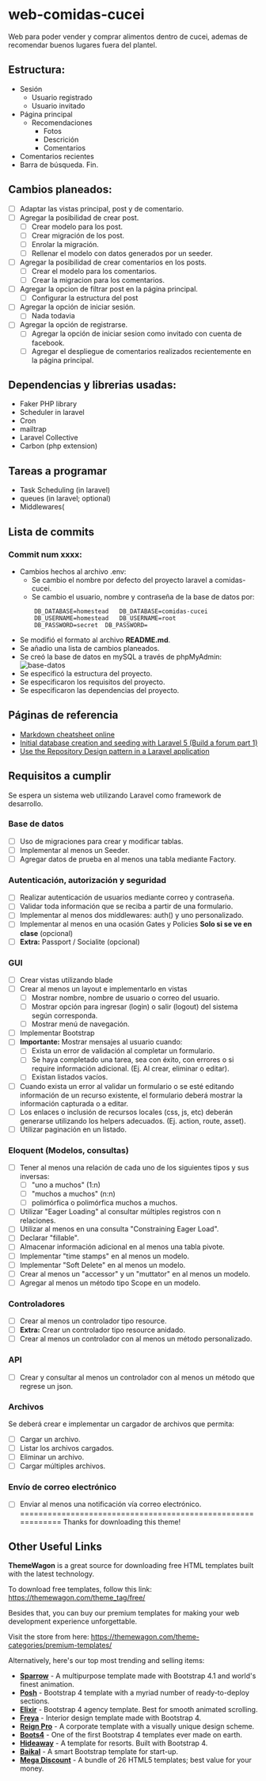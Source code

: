 # web-comidas-cucei
Web para poder vender y comprar alimentos dentro de cucei, ademas de recomendar buenos lugares fuera del plantel.

## Estructura:
- Sesión
  - Usuario registrado
  - Usuario invitado
- Página principal
  - Recomendaciones
    - Fotos
    - Descrición
    - Comentarios
- Comentarios recientes
- Barra de búsqueda.
Fin.

## Cambios planeados:
- [ ] Adaptar las vistas principal, post y de comentario.
- [ ] Agregar la posibilidad de crear post.
    - [ ] Crear modelo para los post.
    - [ ] Crear migración de los post.
    - [ ] Enrolar la migración.
    - [ ] Rellenar el modelo con datos generados por un seeder.
- [ ] Agregar la posibilidad de crear comentarios en los posts.
    - [ ] Crear el modelo para los comentarios.
    - [ ] Crear la migracion para los comentarios.
- [ ] Agregar la opcion de filtrar post en la página principal.
    - [ ] Configurar la estructura del post
- [ ] Agregar la opción de iniciar sesión.
    - [ ] Nada todavia
- [ ] Agregar la opción de registrarse.
    - [ ] Agregar la opción de iniciar sesion como invitado con cuenta de facebook.
    - [ ] Agregar el despliegue de comentarios realizados recientemente en la página principal.

## Dependencias y librerias usadas:

* Faker PHP library
* Scheduler in laravel
* Cron
* mailtrap
* Laravel Collective
* Carbon (php extension)

## Tareas a programar

* Task Scheduling (in laravel)
* queues (in laravel; optional)
* Middlewares(

## Lista de commits

### Commit num xxxx:
- Cambios hechos al archivo .env:
	* Se cambio el nombre por defecto del proyecto laravel a comidas-cucei.
	* Se cambio el usuario, nombre y contraseña de la base de datos por:
	```
		DB_DATABASE=homestead	DB_DATABASE=comidas-cucei
		DB_USERNAME=homestead	DB_USERNAME=root
		DB_PASSWORD=secret	DB_PASSWORD=
	```
- Se modifió el formato al archivo **README.md**.
- Se añadio una lista de cambios planeados.
- Se creó la base de datos en mySQL a través de phpMyAdmin:
![base-datos](http://i635.photobucket.com/albums/uu76/wellington360/i5909-17-11-capA-creacion-base-datos.png)
- Se especificó la estructura del proyecto.
- Se especificaron los requisitos del proyecto.
- Se especificaron las dependencias del proyecto.

## Páginas de referencia

- [Markdown cheatsheet online](https://guides.github.com/pdfs/markdown-cheatsheet-online.pdf)
- [Initial database creation and seeding with Laravel 5 (Build a forum part 1)](https://medium.com/employbl/build-an-online-forum-with-laravel-initial-setup-and-seeding-part-1-a53138d1fffc)
- [Use the Repository Design pattern in a Laravel application](https://medium.com/employbl/use-the-repository-design-pattern-in-a-laravel-application-13f0b46a3dce)

## Requisitos a cumplir

Se espera un sistema web utilizando Laravel como framework de desarrollo.

### Base de datos

- [ ] Uso de migraciones para crear y modificar tablas.
- [ ] Implementar al menos un Seeder.
- [ ] Agregar datos de prueba en al menos una tabla mediante Factory.

### Autenticación, autorización y seguridad

- [ ] Realizar autenticación de usuarios mediante correo y contraseña.
- [ ] Validar toda información que se reciba a partir de una formulario.
- [ ] Implementar al menos dos middlewares: auth() y uno personalizado.
- [ ] Implementar al menos en una ocasión Gates y Policies **Solo si se ve en clase** (opcional)
- [ ] **Extra:** Passport / Socialite (opcional)

### GUI

- [ ] Crear vistas utilizando blade
- [ ] Crear al menos un layout e implementarlo en vistas
    - [ ] Mostrar nombre, nombre de usuario o correo del usuario.
    - [ ] Mostrar opción para ingresar (login) o salir (logout) del sistema según corresponda.
    - [ ] Mostrar menú de navegación.
- [ ] Implementar Bootstrap
- [ ] **Importante:** Mostrar mensajes al usuario cuando:
    - [ ] Exista un error de validación al completar un formulario.
    - [ ] Se haya completado una tarea, sea con éxito, con errores o si require información adicional. (Ej. Al crear, eliminar o editar).
    - [ ] Existan listados vacíos.
- [ ] Cuando exista un error al validar un formulario o se esté editando información de un recurso existente, el formulario deberá mostrar la información capturada o a editar.
- [ ] Los enlaces o inclusión de recursos locales (css, js, etc) deberán generarse utilizando los helpers adecuados. (Ej. action, route, asset).
- [ ] Utilizar paginación en un listado.

### Eloquent (Modelos, consultas)

- [ ] Tener al menos una relación de cada uno de los siguientes tipos y sus inversas:
    - [ ] "uno a muchos" (1:n)
    - [ ] "muchos a muchos" (n:n)
    - [ ] polimórfica o polimórfica muchos a muchos.
- [ ] Utilizar "Eager Loading" al consultar múltiples registros con n relaciones.
- [ ] Utilizar al menos en una consulta "Constraining Eager Load".
- [ ] Declarar "fillable".
- [ ] Almacenar información adicional en al menos una tabla pivote.
- [ ] Implementar "time stamps" en al menos un modelo.
- [ ] Implementar "Soft Delete" en al menos un modelo.
- [ ] Crear al menos un "accessor" y un "muttator" en al menos un modelo.
- [ ] Agregar al menos un método tipo Scope en un modelo.

### Controladores

- [ ] Crear al menos un controlador tipo resource.
- [ ] **Extra:** Crear un controlador tipo resource anidado.
- [ ] Crear al menos un controlador con al menos un método personalizado.

### API

- [ ] Crear y consultar al menos un controlador con al menos un método que regrese un json.

### Archivos

Se deberá crear e implementar un cargador de archivos que permita:

- [ ] Cargar un archivo.
- [ ] Listar los archivos cargados.
- [ ] Eliminar un archivo.
- [ ] Cargar múltiples archivos.

### Envío de correo electrónico

- [ ] Enviar al menos una notificación vía correo electrónico.
============================================================
Thanks for downloading this theme!

## Other Useful Links

**ThemeWagon** is a great source for downloading free HTML templates built with the latest technology.

To download free templates, follow this link: https://themewagon.com/theme_tag/free/

Besides that, you can buy our premium templates for making your web development experience unforgettable.

Visit the store from here: https://themewagon.com/theme-categories/premium-templates/

Alternatively, here's our top most trending and selling items:

* [**Sparrow**](https://themewagon.com/themes/sparrow/) - A multipurpose template made with Bootstrap 4.1 and world's finest animation.
* [**Posh**](https://themewagon.com/themes/posh-html5-bootstrap-4-template/) - Bootstrap 4 template with a myriad number of ready-to-deploy sections. 
* [**Elixir**](https://themewagon.com/themes/elixir-elegant-html5-bootstrap-template-consultancy-agency-website/) - Bootstrap 4 agency template. Best for smooth animated scrolling. 
* [**Freya**](https://themewagon.com/themes/bootstrap-4-premium-interior-design-template-freya/) - Interior design template made with Bootstrap 4. 
* [**Reign Pro**](https://themewagon.com/themes/reign-pro-premium-corporate-agency-html5-template/) - A corporate template with a visually unique design scheme. 
* [**Boots4**](https://themewagon.com/themes/first-ever-bootstrap-4-template/) - One of the first Bootstrap 4 templates ever made on earth. 
* [**Hideaway**](https://themewagon.com/themes/hideaway/) - A template for resorts. Built with Bootstrap 4. 
* [**Baikal**](https://themewagon.com/themes/bootstrap-4-startup-small-business-website-template/) - A smart Bootstrap template for start-up. 
* [**Mega Discount**](https://themewagon.com/themes/mega-discount-bundle/) - A bundle of 26 HTML5 templates; best value for your money. 


